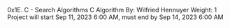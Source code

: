 0x1E. C - Search Algorithms
C
Algorithm
 By: Wilfried Hennuyer
 Weight: 1
 Project will start Sep 11, 2023 6:00 AM, must end by Sep 14, 2023 6:00 AM
